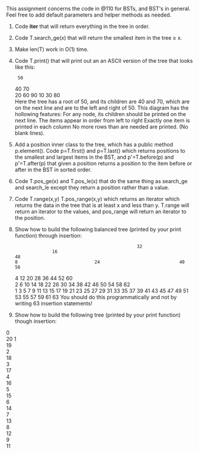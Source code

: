 This assignment concerns the code in @110 for BSTs, and BST's in general. Feel free to add default parameters and helper methods as needed.
 
1. Code __iter__ that will return everything in the tree in order.
 
2. Code T.search_ge(x) that will return the smallest item in the tree ≥ x.
 
3. Make len(T) work in O(1) time.
 
4. Code T.print() that will print out an an ASCII version of the tree that looks like this:
 
        50        
      40    70    
  20      60    90
10  30        80  
Here the tree has a root of 50, and its children are 40 and 70, which are on the next line and are to the left and right of 50. This diagram has the hollowing features:
For any node, its children should be printed on the next line.
The items appear in order from left to right
Exactly one item is printed in each column
No more rows than are needed are printed. (No blank lines).
 
5. Add a position inner class to the tree, which has a public method p.element(). Code p=T.first() and p=T.last() which returns positions to the smallest and largest items in the BST, and p'=T.before(p) and p'=T.after(p) that given a position returns a position to the item before or after in the BST in sorted order.
 
6. Code T.pos_ge(x) and T.pos_le(x) that do the same thing as search_ge and search_le except they return a position rather than a value.
 
7. Code T.range(x,y) T.pos_range(x,y) which returns an iterator which returns the data in the tree that is at least x and less than y. T.range will return an iterator to the values, and pos_range will return an iterator to the position.
 
8. Show how to build the following balanced tree (printed by your print function) through insertion:
 
                                                     32                                                              
                     16                                                              48                              
       8                             24                              40                              56              
   4         12              20              28              36              44              52              60      
 2   6   10      14      18      22      26      30      34      38      42      46      50      54      58      62  
1 3 5 7 9  11  13  15  17  19  21  23  25  27  29  31  33  35  37  39  41  43  45  47  49  51  53  55  57  59  61  63
You should do this programmatically and not by writing 63 insertion statements!
 
9. Show how to build the following tree (printed by your print function) though insertion:
 
0                             
                            20
 1                            
                          19  
  2                           
                        18    
   3                          
                      17      
    4                         
                    16        
     5                        
                  15          
      6                       
                14            
       7                      
              13              
        8                     
            12                
         9                    
          11 
